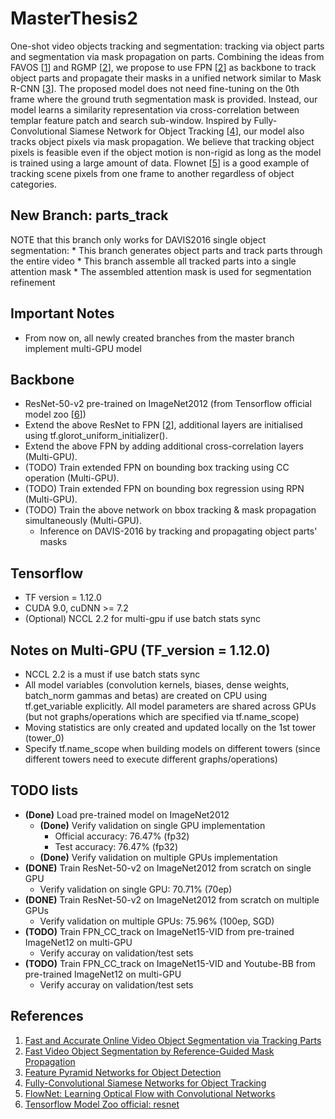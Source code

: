 # MasterThesis2
One-shot video objects tracking and segmentation: tracking via object parts and segmentation via mask propagation on parts. Combining the ideas from
FAVOS \[[1](https://github.com/JingchunCheng/FAVOS)\] and RGMP \[[2](https://github.com/seoungwugoh/RGMP)\], we propose to use
FPN \[[2](https://arxiv.org/abs/1612.03144)\] as backbone to track object parts and propagate their masks in a unified network similar to Mask R-CNN \[[3](https://arxiv.org/abs/1703.06870)\].
The proposed model does not need fine-tuning on the 0th frame where the ground truth segmentation mask is provided. Instead, our model learns a similarity representation via
cross-correlation between templar feature patch and search sub-window. Inspired by Fully-Convolutional Siamese Network for Object Tracking \[[4](https://arxiv.org/abs/1606.09549)\], our model also tracks object pixels
 via mask propagation. We believe that tracking object pixels is feasible even if the object motion is non-rigid as long as the model is trained using a large
 amount of data. Flownet \[[5](https://arxiv.org/abs/1504.06852)\] is a good example of tracking scene pixels from one frame to another regardless of object categories.
 

## New Branch: parts_track
NOTE that this branch only works for DAVIS2016 single object segmentation:
    * This branch generates object parts and track parts through the entire video
    * This branch assemble all tracked parts into a single attention mask
    * The assembled attention mask is used for segmentation refinement
 
## Important Notes
* From now on, all newly created branches from the master branch implement multi-GPU model

## Backbone
* ResNet-50-v2 pre-trained on ImageNet2012 (from Tensorflow official model zoo \[[6](https://github.com/tensorflow/models/tree/r1.8.0/official/resnet)\])
* Extend the above ResNet to FPN \[[2](https://arxiv.org/abs/1612.03144)\], additional layers are initialised using tf.glorot_uniform_initializer().
* Extend the above FPN by adding additional cross-correlation layers (Multi-GPU).
* (TODO) Train extended FPN on bounding box tracking using CC operation (Multi-GPU).
* (TODO) Train extended FPN on bounding box regression using RPN (Multi-GPU).
* (TODO) Train the above network on bbox tracking & mask propagation simultaneously (Multi-GPU).
    * Inference on DAVIS-2016 by tracking and propagating object parts' masks


## Tensorflow
* TF version = 1.12.0
* CUDA 9.0, cuDNN >= 7.2
* (Optional) NCCL 2.2 for multi-gpu if use batch stats sync

## Notes on Multi-GPU (TF_version = 1.12.0)
* NCCL 2.2 is a must if use batch stats sync
* All model variables (convolution kernels, biases, dense weights, batch_norm gammas and betas) are created on CPU using tf.get_variable explicitly. All model parameters
are shared across GPUs (but not graphs/operations which are specified via tf.name_scope)
* Moving statistics are only created and updated locally on the 1st tower (tower_0)
* Specify tf.name_scope when building models on different towers (since different towers need to execute different graphs/operations)


## TODO lists
* **(Done)** Load pre-trained model on ImageNet2012
    * **(Done)** Verify validation on single GPU implementation
        * Official accuracy: 76.47% (fp32)
        * Test accuracy: 76.47% (fp32)
    * **(Done)** Verify validation on multiple GPUs implementation
* **(DONE)** Train ResNet-50-v2 on ImageNet2012 from scratch on single GPU
    * Verify validation on single GPU: 70.71% (70ep)
* **(DONE)** Train ResNet-50-v2 on ImageNet2012 from scratch on multiple GPUs
    * Verify validation on multiple GPUs: 75.96% (100ep, SGD)
* **(TODO)** Train FPN_CC_track on ImageNet15-VID from pre-trained ImageNet12 on multi-GPU
    * Verify accuray on validation/test sets
* **(TODO)** Train FPN_CC_track on ImageNet15-VID and Youtube-BB from pre-trained ImageNet12 on multi-GPU
    * Verify accuray on validation/test sets



## References
1. [Fast and Accurate Online Video Object Segmentation via Tracking Parts](https://github.com/JingchunCheng/FAVOS)
2. [Fast Video Object Segmentation by Reference-Guided Mask Propagation](https://github.com/seoungwugoh/RGMP)
3. [Feature Pyramid Networks for Object Detection](https://arxiv.org/abs/1612.03144)
4. [Fully-Convolutional Siamese Networks for Object Tracking](https://arxiv.org/abs/1606.09549)
5. [FlowNet: Learning Optical Flow with Convolutional Networks](https://arxiv.org/abs/1504.06852)
6. [Tensorflow Model Zoo official: resnet](https://github.com/tensorflow/models/tree/r1.8.0/official/resnet)
